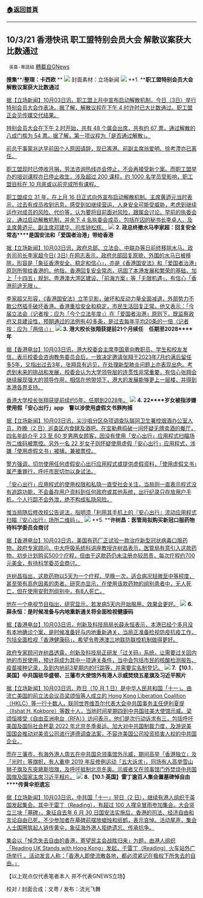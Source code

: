 ###  [:house:返回首頁](https://github.com/ourhimalayas/txt)
---


## 10/3/21 香港快讯 职工盟特别会员大会 解散议案获大比数通过
` 英喜-粵語組` [轉載自GNews](https://gnews.org/zh-hans/1571210/)

**搜集****/****整理：卡西欧**** **
![](https://assets.gnews.org/wp-content/uploads/2021/10/1003fenmian.jpg)
封面素材：立场新闻
![](https://assets.gnews.org/wp-content/uploads/2021/10/Screen-Shot-2021-10-03-at-9.16.39-AM.png)
**1. ****职工盟特别会员大会　解散议案获大比数通过**

[据【立场新闻】10月03日讯，职工盟上月中宣布启动解散机制，今日（3日）举行特别会员大会作表决。据了解，解散议程在下午 4 时许时已大比数通过。职工盟正会见传媒交代结果。](https://www.thestandnews.com/politics/ab_不斷更新31-年歷史-職工盟今舉行特別會員大會-表決是否解散)

[特别会员大会在下午 2 时开始，共有 48 个属会出席，共有约 67 票，通过解散的八成门槛为 54 票。据了解，第一项议程为「是否通过解散」。](https://www.thestandnews.com/politics/ab_不斷更新31-年歷史-職工盟今舉行特別會員大會-表決是否解散)

[前总干事蒙兆达早前因个人原因请辞，现已离港。前副主席翁爱明、徐考澧亦已离任。](https://www.thestandnews.com/politics/ab_不斷更新31-年歷史-職工盟今舉行特別會員大會-表決是否解散)

[职工盟现时已停收月捐，劳法咨询热线亦会停止，不会再接受新个案。而职工盟举办的培训课程亦已停止收生，涉及超过 200 课程，约 1000 名学员受影响，职工盟目标在 10 月底或以前完成所有课程。](https://www.thestandnews.com/politics/ab_不斷更新31-年歷史-職工盟今舉行特別會員大會-表決是否解散)

[职工盟成立 31 年，在上月 16 日正式向外宣布启动解散机制。主席黄迺元当时表示，过去有成员收到讯息，感受到如继续营运，人身安全可能受威胁，考虑到继续运作对成员的风险、代价等，认为要将目前面对风险，跟属会讨论。早前的执委会议，通过启动解散机制，并余下 4 名执委会成员，包括在囚的秘书长李卓人，及主席黄迺元、副主席邓建华、司库钟松辉。](https://www.thestandnews.com/politics/ab_不斷更新31-年歷史-職工盟今舉行特別會員大會-表決是否解散)
![](https://assets.gnews.org/wp-content/uploads/2021/10/Screen-Shot-2021-10-03-at-9.16.51-AM.png)
**2. ****政总终撤水马****李家超：回复安全常态****是国安法和「爱国者治港」带给香港**

[据【立场新闻】10月03日讯，政府总部、立法会、中联办等日前终移除水马。政务司司长李家超今日( 3日) 在网志表示，政府总部回复原貌，外围的水马已被移除，形容是「象征香港安全、稳定和信心」，亦是《香港国安法》和「爱国者治港」原则所带给香港的。他指，香港回复安全常态，巩固了本港发展和繁荣的基础，加上「十四五」规划、粤港澳大湾区建设、「前海方案」等「无限机遇」，有信心「香港前途无限」。](https://www.thestandnews.com/politics/政總終撤水馬-李家超回復安全常態-是國安法和愛國者治港帶給香港)

[李家超又形容，《香港国安法》立竿见影，破坏和反动力量全面减退，外部势力不敢公然插手破坏香港。香港重拾安全和稳定，市民生活回复正常。他又表示：「今届立法会（记者按：应为「今个立法年度」）在「爱国者治港」原则下，既监察政府又具建设性，预期通过的法例有40多条，是过去每年平均20条的一倍（记者按：应为「两倍」）」](https://www.thestandnews.com/politics/政總終撤水馬-李家超回復安全常態-是國安法和愛國者治港帶給香港)
![](https://assets.gnews.org/wp-content/uploads/2021/10/Screen-Shot-2021-10-03-at-9.17.07-AM.png)
**3. ****港大校长张翔获提前****21****个月续任　任期至****2028****年**

[据【香港电台】10月03日讯，港大校委会主席李国章向教职员、学生和校友发信，表示校委会咨询教务委员会后，一致决定邀请张翔于2023年7月约满后留任多5年，又指出过去3年，张翔具有远见，在处理新型肺炎问题上亦表现出色。考虑到未来的挑战和发展，校委会认为大学领导层的连贯性非常重要，有信心张翔会继续展现强大的领导作用，相信在他带领下，港大的发展能够更上一层楼，并得到本港各界支持。](https://news.rthk.hk/rthk/ch/component/k2/1613310-20211003.htm)

[香港大学校长张翔获提前续约5年，任期到2028年。](https://news.rthk.hk/rthk/ch/component/k2/1613310-20211003.htm)
![](https://assets.gnews.org/wp-content/uploads/2021/10/Screen-Shot-2021-10-03-at-9.17.16-AM.png)
**4. 22****岁女被指涉嫌使用假「安心出行」****app****　警以涉使用虚假文书罪拘捕**

[据【立场新闻】10月03日讯，尖沙咀分区杂项调查队联同卫生署控烟酒办公室人员，昨晚（2 日）巡查区内食肆及酒吧，在宝勒巷捣破一间怀疑无牌卖酒的餐厅，四名年龄介乎 23 至 60 岁男两女顾客，因没有使用「安心出行」应用程式扫瞄场所二维码被票控。另外一名 22 岁女子则怀疑使用虚假「安心出行」应用程式，涉嫌「使用虚假文书」被捕，兼被票控。](https://www.thestandnews.com/society/a-22歲少女疑用假安心出行app-涉使用虛假文書被警拘捕)

[警方强调，切勿使用任何虚假安心出行应用程式或提供虚假资料，「使用虚假文书」属严重罪行，呼吁市民切勿以身试法。](https://www.thestandnews.com/society/a-22歲少女疑用假安心出行app-涉使用虛假文書被警拘捕)

[「安心出行」应用程式的使用权限和私隐一直受社会关注，当局则一直表示程式没有追踪功能，不会备存用户资料到任何政府或其他系统，出行纪录只存放用户手机，个人行踪不会外泄，绝不构成私隐风险。](https://www.thestandnews.com/society/a-22歲少女疑用假安心出行app-涉使用虛假文書被警拘捕)

[惟当局随后修改规公告说法，指明须「利用其手机上的『安心出行』流动应用程式扫瞄『安心出行』场所二维码」。](https://www.thestandnews.com/society/a-22歲少女疑用假安心出行app-涉使用虛假文書被警拘捕)
![](https://assets.gnews.org/wp-content/uploads/2021/10/Screen-Shot-2021-10-03-at-9.17.28-AM.png)
**5. ****许树昌：医管局拟购买新冠口服药物　待科学委员会商讨**

[据【香港电台】10月03日讯，美国有药厂正试验一款治疗新型冠状病毒口服药物，政府专家顾问、中大呼吸系统科讲座教授许树昌表示，医管局有意引入这款药物，初步计划购买500个疗程，但由于这款药仍未注册亦较昂贵，每次疗程约700元美金，有待科学委员会商讨。](https://news.rthk.hk/rthk/ch/component/k2/1613299-20211003.htm)

[许树昌指出，这款药物以5天为一个疗程，早晚一次，适合病况轻微至中等程度，甚至带有高危因素的患者。研究亦显示，在使用该款药物的组别患者中，无人死亡，但在使用安慰剂组别中，有8人死亡。](https://news.rthk.hk/rthk/ch/component/k2/1613299-20211003.htm)

[他在一个电视节目指出，研究显示，若发病5天内开始服用，效果会更好。](https://news.rthk.hk/rthk/ch/component/k2/1613299-20211003.htm)
![](https://assets.gnews.org/wp-content/uploads/2021/10/Screen-Shot-2021-10-03-at-9.17.37-AM.png)
**6. ****薛永恒：是时候准备与内地重新通关****将全面检视健康码**

[据【香港电台】10月03日讯，创新及科技局局长薛永恒表示，本港已经个多月没有本地确诊个案，是时候准备好与内地重新通关，当局正准备检视防疫抗疫工作，包括全面检视「香港健康码」，希望令粤港澳三地联防联控机制做得更好。](https://news.rthk.hk/rthk/ch/component/k2/1613295-20211003.htm)

[政府专家顾问许树昌透露，创新及科技局正研发「过关码」系统，让需要过关回内地的市民使用，预计将成为其中一项通关条件，当中会包括市民的核酸检测报告、疫苗接种记录，及到内地前3星期内的行踪等，并需要实名制登记。](https://news.rthk.hk/rthk/ch/component/k2/1613295-20211003.htm)
![](https://assets.gnews.org/wp-content/uploads/2021/10/Screen-Shot-2021-10-03-at-9.17.53-AM.png)
**7.****【****10.1****．美国】中共国驻华盛顿、三藩市大使馆外有港人示威****焚烧五星旗及习近平照片**

[据【立场新闻】10月03日讯，昨日（10 月 1 日）是中华人民共和国「十一」。由流亡美国的前立法会议员梁颂恒等人成立的 Hong Kong Liberation Coalition （HKLC）等一行十数人，联同世界维吾尔代表大会中共国事务主任伊利夏提（Ilshat H. Kokbore）等数十人，当地时间星期四到中共国驻美大使馆示威。梁颂恒接受《自由亚洲电台（RFA）》访问表示，他们是次行动诉求有三，包括呼吁美国及国际社会杯葛 2022 年北京冬季奥运、加大对中共国制裁力度，及游说美国国会推动对美资公司进行道德调查法案，不容许美国公司投资损害人权的中共国企业。](https://www.thestandnews.com/international/101美國中國駐華盛頓三藩市大使館外有港人示威-焚燒五星旗及習近平照片)

[而在三藩市，有海外港人周五在中共国总领事馆外示威，期间高举「香港独立」及「光时」等旗帜，有人重申 2019 年反修例运动「五大诉求」，同场有人高举雪山狮子旗及东突厥斯坦旗，及呼吁抵制北京冬奥。示威者又在领事馆门外焚烧中共国国旗及国家主席习近平相片。](https://www.thestandnews.com/international/101美國中國駐華盛頓三藩市大使館外有港人示威-焚燒五星旗及習近平照片)
![](https://assets.gnews.org/wp-content/uploads/2021/10/Screen-Shot-2021-10-03-at-9.18.09-AM.png)
**8.****【****10.1****·英国】雷丁逾百人集会****置墓碑悼自由****传黄伞拒遗忘**

[据【立场新闻】10月03日讯，中共国「十一」翌日（2 日），继续有港人组织于英国发起集会。其中于雷丁（Reading），有超过 100 人撑伞冒雨参加集会。大会竖立三块「墓碑」，象征自去年 6 月 30 日国安法实施后，香港的司法、经济自由和言论自由已死。不少参加者在墓碑前摆放蜡烛和纸鹤，表示哀悼。活动尾声，集会人士围圈筑起人链传黄伞，象征海外港人拒绝遗忘、传承抗争。](https://www.thestandnews.com/international/101英國雷丁逾百人集會-置墓碑悼自由-傳黃傘拒遺忘)

[集会以「悼念失去自由的香港，寄望民主会战胜归来」为题，由港人组织「Reading UK Stands with Hong Kong」发起，于雷丁（Reading）火车站外广场举行 。活动发言人称：「香港人即使流散各地，都必须紧记在极权下所失去的自由。」](https://www.thestandnews.com/international/101英國雷丁逾百人集會-置墓碑悼自由-傳黃傘拒遺忘)

【以上观点仅代表笔者本人 并不代表GNEWS立场】

校对 / 封面合成：文粤 / 发布：流光飞舞
